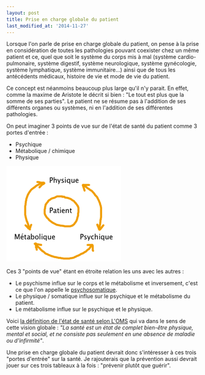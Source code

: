 ```yaml
---
layout: post
title: Prise en charge globale du patient
last_modified_at: '2014-11-27'
---
```


Lorsque l'on parle de prise en charge globale du patient, on pense à la prise en considération de toutes les pathologies
pouvant coexister chez un même patient et ce, quel que soit le système du corps mis à mal
(système cardio-pulmonaire, système digestif, système neurologique, système gynécologie, système lymphatique, système immunitaire...)
ainsi que de tous les antécédents médicaux, histoire de vie et mode de vie du patient.

Ce concept est néanmoins beaucoup plus large qu'il n'y parait.
En effet, comme la maxime de Aristote le décrit si bien : "Le tout est plus que la somme de ses parties".
Le patient ne se résume pas à l'addition de ses différents organes ou systèmes, ni en l'addition de ses différentes pathologies.

On peut imaginer 3 points de vue sur de l'état de santé du patient comme 3 portes d'entrée :

- Psychique
- Métabolique / chimique
- Physique

![Patient](/assets/2014-01-27/Patient.png)

Ces 3 "points de vue" étant en étroite relation les uns avec les autres :

- Le psychisme influe sur le corps et le métabolisme et inversement, c'est ce que l'on appelle le [psychosomatique](https://fr.wikipedia.org/wiki/Psychosomatique).
- Le physique / somatique influe sur le psychique et le métabolisme du patient.
- Le métabolisme influe sur le psychique et le physique.

Voici [la définition de l'état de santé selon L'OMS](http://www.who.int/suggestions/faq/fr/) qui va dans le sens de cette vision globale :
_"La santé est un état de complet bien-être physique, mental et social, et ne consiste pas seulement en une absence de maladie ou d'infirmité"_.

Une prise en charge globale du patient devrait donc s'intéresser à ces trois "portes d'entrée" sur la santé.
Je rajouterais que la prévention aussi devrait jouer sur ces trois tableaux à la fois : "prévenir plutôt que guérir".
